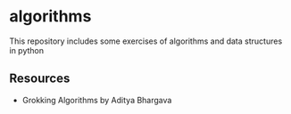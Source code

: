 # algorithms
This repository includes some exercises of algorithms and data structures in python 

## Resources

* Grokking Algorithms by Aditya Bhargava



